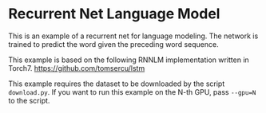 # Recurrent Net Language Model

This is an example of a recurrent net for language modeling.
The network is trained to predict the word given the preceding word sequence.

This example is based on the following RNNLM implementation written in Torch7.
https://github.com/tomsercu/lstm

This example requires the dataset to be downloaded by the script `download.py`.
If you want to run this example on the N-th GPU, pass `--gpu=N` to the script.
